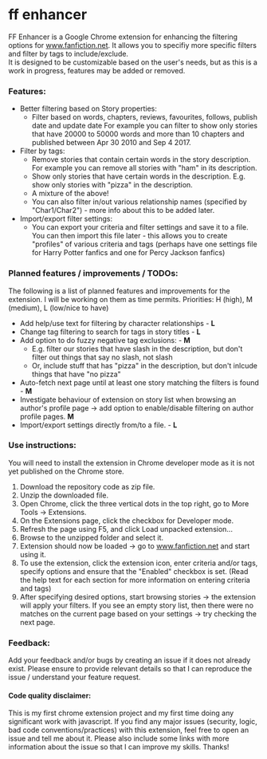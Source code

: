 # ff enhancer
FF Enhancer is a Google Chrome extension for enhancing the filtering options for www.fanfiction.net. 
It allows you to specifiy more specific filters and filter by tags to include/exclude.  
  It is designed to be customizable based on the user's needs, but as this is a work in progress, features may be added or removed.  

### Features:
- Better filtering based on Story properties:
  - Filter based on words, chapters, reviews, favourites, follows, publish date and update date
    For example you can filter to show only stories that have 20000 to 50000 words and more than 10 chapters and published between Apr 30 2010 and Sep 4 2017.
- Filter by tags:
  - Remove stories that contain certain words in the story description. For example you can remove all stories with "ham" in its description.
  - Show only stories that have certain words in the description. E.g. show only stories with "pizza" in the description.
  - A mixture of the above!
  - You can also filter in/out various relationship names (specified by "Char1/Char2") - more info about this to be added later.
- Import/export filter settings:
  - You can export your criteria and filter settings and save it to a file. You can then import this file later - this allows you to create "profiles" of various criteria and tags (perhaps have one settings file for Harry Potter fanfics and one for Percy Jackson fanfics)

### Planned features / improvements / TODOs:
The following is a list of planned features and improvements for the extension. I will be working on them as time permits.
Priorities: H (high), M (medium), L (low/nice to have)
- Add help/use text for filtering by character relationships - **L**
- Change tag filtering to search for tags in story titles - **L**
- Add option to do fuzzy negative tag exclusions: - **M**
  - E.g. filter our stories that have slash in the description, but don't filter out things that say no slash, not slash
  - Or, include stuff that has "pizza" in the description, but don't inlcude things that have "no pizza"
- Auto-fetch next page until at least one story matching the filters is found - **M**
- Investigate behaviour of extension on story list when browsing an author's profile page -> add option to enable/disable filtering on author profile pages. **M**
- Import/export settings directly from/to a file. - **L**


### Use instructions:
You will need to install the extension in Chrome developer mode as it is not yet published on the Chrome store.
1. Download the repository code as zip file. 
2. Unzip the downloaded file.
3. Open Chrome, click the three vertical dots in the top right, go to More Tools -> Extensions.
4. On the Extensions page, click the checkbox for Developer mode.
5. Refresh the page using F5, and click Load unpacked extension...
6. Browse to the unzipped folder and select it.
7. Extension should now be loaded -> go to www.fanfiction.net and start using it.
8. To use the extension, click the extension icon, enter criteria and/or tags, specify options and ensure that the "Enabled" checkbox is set. (Read the help text for each section for more information on entering criteria and tags)
9. After specifying desired options, start browsing stories -> the extension will apply your filters. If you see an empty story list, then there were no matches on the current page based on your settings -> try checking the next page.

### Feedback:
Add your feedback and/or bugs by creating an issue if it does not already exist. Please ensure to provide relevant details so that I can reproduce the issue / understand your feature request.

#### Code quality disclaimer:
This is my first chrome extension project and my first time doing any significant work with javascript. If you find any major issues (security, logic, bad code conventions/practices) with this extension, feel free to open an issue and tell me about it. Please also include some links with more information about the issue so that I can improve my skills. Thanks!

